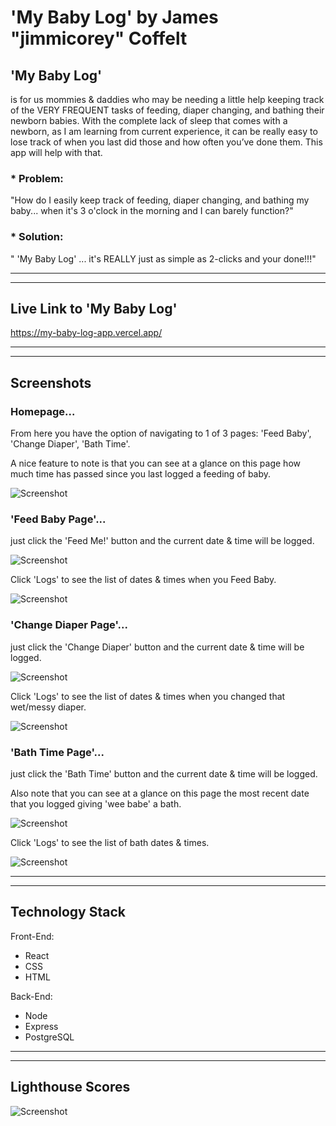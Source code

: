 
# 'My Baby Log' by James "jimmicorey" Coffelt

## 'My Baby Log' 
is for us mommies & daddies who may be needing a little help keeping track of the VERY FREQUENT tasks of 
feeding, diaper changing, and bathing their newborn babies. With the complete lack of sleep that comes with a newborn, 
as I am learning from current experience, it can be really easy to lose track of when you last did those and how often 
you’ve done them. This app will help with that.

### * Problem: 
"How do I easily keep track of feeding, diaper changing, and bathing my baby... when it's 3 o'clock in the morning and I can barely function?"

### * Solution: 
" 'My Baby Log' ... it's REALLY just as simple as 2-clicks and your done!!!"

---------------------------------------------------------------------------------------------------------------------------
---------------------------------------------------------------------------------------------------------------------------
## Live Link to 'My Baby Log'
https://my-baby-log-app.vercel.app/


---------------------------------------------------------------------------------------------------------------------------
---------------------------------------------------------------------------------------------------------------------------
## Screenshots 

### Homepage... 
From here you have the option of navigating to 1 of 3 pages: 'Feed Baby', 'Change Diaper', 'Bath Time'.

A nice feature to note is that you can see at a glance on this page how much time has passed since you last logged a feeding of baby.

![Screenshot](https://github.com/Jimmicorey/my-baby-log-app/blob/master/screenshots/mobile_screen_homepage.png)




### 'Feed Baby Page'... 
just click the 'Feed Me!' button and the current date & time will be logged. 

![Screenshot](https://github.com/Jimmicorey/my-baby-log-app/blob/master/screenshots/mobile_screen_feed-baby-page.png)  

Click 'Logs' to see the list of dates & times when you Feed Baby.

![Screenshot](https://github.com/Jimmicorey/my-baby-log-app/blob/master/screenshots/mobile_screen_feed-baby-logs-page.png)

 


### 'Change Diaper Page'... 
just click the 'Change Diaper' button and the current date & time will be logged.

![Screenshot](https://github.com/Jimmicorey/my-baby-log-app/blob/master/screenshots/mobile_screen_change-diaper-page.png)

Click 'Logs' to see the list of dates & times when you changed that wet/messy diaper.

![Screenshot](https://github.com/Jimmicorey/my-baby-log-app/blob/master/screenshots/mobile_screen_change-diaper-logs-page.png)




### 'Bath Time Page'... 
just click the 'Bath Time' button and the current date & time will be logged. 

Also note that you can see at a glance on this page the most recent date that you logged giving 'wee babe' a bath.

![Screenshot](https://github.com/Jimmicorey/my-baby-log-app/blob/master/screenshots/mobile_screen_bath-time-page.png)

Click 'Logs' to see the list of bath dates & times. 

![Screenshot](https://github.com/Jimmicorey/my-baby-log-app/blob/master/screenshots/mobile_screen_bath-time-logs-page.png)


---------------------------------------------------------------------------------------------------------------------------
---------------------------------------------------------------------------------------------------------------------------
## Technology Stack
Front-End: 
* React 
* CSS 
* HTML

Back-End: 
* Node 
* Express 
* PostgreSQL

---------------------------------------------------------------------------------------------------------------------------
---------------------------------------------------------------------------------------------------------------------------
## Lighthouse Scores

![Screenshot](https://github.com/Jimmicorey/my-baby-log-app/blob/master/screenshots/my-baby-log-app_Lighthouse_Score.png)

